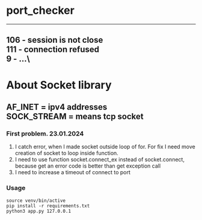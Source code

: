 # port_checker
---
106 - session is not close\
111 - connection refused\
9 - ...\
---
# About Socket library
AF_INET = ipv4 addresses\
SOCK_STREAM = means tcp socket
---
### First problem. 23.01.2024
1. I catch error, when I made socket outside loop of for. For fix I need move creation of socket to loop inside function.
2. I need to use function socket.connect_ex instead of socket.connect, because get an error code is better than get exception call
3. I need to increase a timeout of connect to port

### Usage
```
source venv/bin/active
pip install -r requirements.txt
python3 app.py 127.0.0.1
```